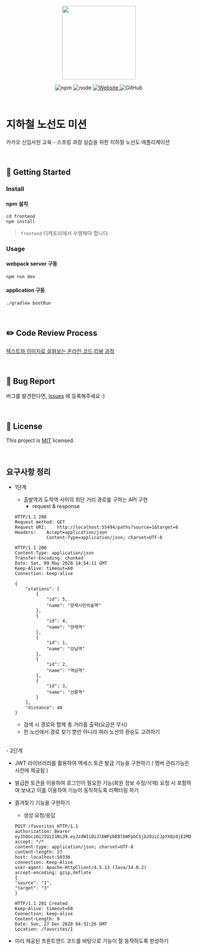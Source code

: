 <p align="center">
    <img width="200px;" src="https://raw.githubusercontent.com/woowacourse/atdd-subway-admin-frontend/master/images/main_logo.png"/>
</p>
<p align="center">
  <img alt="npm" src="https://img.shields.io/badge/npm-%3E%3D%205.5.0-blue">
  <img alt="node" src="https://img.shields.io/badge/node-%3E%3D%209.3.0-blue">
  <a href="https://edu.nextstep.camp/c/R89PYi5H" alt="nextstep atdd">
    <img alt="Website" src="https://img.shields.io/website?url=https%3A%2F%2Fedu.nextstep.camp%2Fc%2FR89PYi5H">
  </a>
  <img alt="GitHub" src="https://img.shields.io/github/license/next-step/spring-subway-admin-kakao">
</p>

<br>

# 지하철 노선도 미션
카카오 신입사원 교육 - 스프링 과정 실습을 위한 지하철 노선도 애플리케이션

<br>

## 🚀 Getting Started

### Install
#### npm 설치
```
cd frontend
npm install
```
> `frontend` 디렉토리에서 수행해야 합니다.

### Usage
#### webpack server 구동
```
npm run dev
```
#### application 구동
```
./gradlew bootRun
```
<br>

## ✏️ Code Review Process
[텍스트와 이미지로 살펴보는 온라인 코드 리뷰 과정](https://github.com/next-step/nextstep-docs/tree/master/codereview)

<br>

## 🐞 Bug Report

버그를 발견한다면, [Issues](https://github.com/next-step/spring-subway-admin-kakao/issues) 에 등록해주세요 :)

<br>

## 📝 License

This project is [MIT](https://github.com/next-step/spring-subway-admin-kakao/blob/master/LICENSE) licensed.

<br>

## 요구사항 정리
- 1단계
    - 출발역과 도착역 사이의 최단 거리 경로를 구하는 API 구현
        - request & response
    ```
    HTTP/1.1 200
    Request method:	GET
    Request URI:	http://localhost:55494/paths?source=1&target=6
    Headers: 	Accept=application/json
    		    Content-Type=application/json; charset=UTF-8
    ```

    ```
    HTTP/1.1 200
    Content-Type: application/json
    Transfer-Encoding: chunked
    Date: Sat, 09 May 2020 14:54:11 GMT
    Keep-Alive: timeout=60
    Connection: keep-alive

    {
        "stations": [
            {
                "id": 5,
                "name": "양재시민의숲역"
            },
            {
                "id": 4,
                "name": "양재역"
            },
            {
                "id": 1,
                "name": "강남역"
            },
            {
                "id": 2,
                "name": "역삼역"
            },
            {
                "id": 3,
                "name": "선릉역"
            }
        ],
        "distance": 40
    }
    ```
    - 검색 시 경로와 함께 총 거리를 출력(요금은 무시)
    - 한 노선에서 경로 찾기 뿐만 아니라 여러 노선의 환승도 고려하기

<br>
- 2단계
  
- JWT 라이브러리를 활용하여 액세스 토큰 발급 기능을 구현하기 ( 멤버 관리기능은 사전에 제공됨 )
- 발급한 토큰을 이용하여 로그인이 필요한 기능(회원 정보 수정/삭제) 요청 시 포함하여 보내고 이를 이용하여 기능이 동작하도록 리팩터링 하기
- 즐겨찾기 기능을 구현하기
  - 생성 요청/응답
  ```http
  POST /favorites HTTP/1.1
  authorization: Bearer eyJhbGciOiJIUzI1NiJ9.eyJzdWIiOiJlbWFpbEBlbWFpbC5jb20iLCJpYXQiOjE2MDkwNDM1NDYsImV4cCI6MTYwOTA0NzE0Nn0.dwBfYOzG_4MXj48Zn5Nmc3FjB0OuVYyNzGqFLu52syY
  accept: */*
  content-type: application/json; charset=UTF-8
  content-length: 27
  host: localhost:50336
  connection: Keep-Alive
  user-agent: Apache-HttpClient/4.5.13 (Java/14.0.2)
  accept-encoding: gzip,deflate
  {
  "source": "1",
  "target": "3"
  }
  ```
  
  ```http
  HTTP/1.1 201 Created
  Keep-Alive: timeout=60
  Connection: keep-alive
  Content-Length: 0
  Date: Sun, 27 Dec 2020 04:32:26 GMT
  Location: /favorites/1
  ```

- 미리 제공된 프론트엔드 코드를 바탕으로 기능이 잘 동작하도록 완성하기
